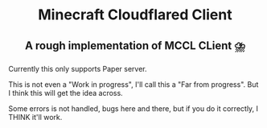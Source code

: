 <h1 align=center>
    Minecraft Cloudflared Client
</h1>
<h2 align=center>
    A rough implementation of MCCL CLient ⛈️
</h2>

Currently this only supports Paper server.

This is not even a "Work in progress", I'll call this a "Far from progress". But I think this will get the idea across.

Some errors is not handled, bugs here and there, but if you do it correctly, I THINK it'll work.